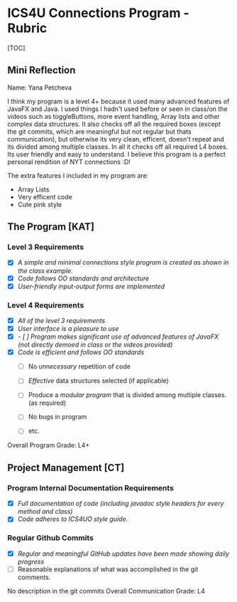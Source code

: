 # ICS4U Connections Program - Rubric

[TOC]

## Mini Reflection

Name: Yana Petcheva

I think my program is a level 4+ because it used many advanced features of JavaFX and Java. I used things I hadn't used before or seen in class/on the videos such as toggleButtons, more event handling, Array lists and other complex data structures. It also checks off all the required boxes (except the git commits, which are meaningful but not regular but thats communication), but otherwise its very clean, efficent, doesn't repeat and its divided among multiple classes. In all it checks off all required L4 boxes. Its user friendly and easy to understand. I believe this program is a perfect personal rendition of NYT connections :D!

The extra features I included in my program are: 
- Array Lists
- Very efficent code
- Cute pink style




## The Program [KAT]
### Level 3 Requirements

- [X] *A simple and minimal connections style program is created as shown in the class example.*
- [X] *Code follows OO standards and architecture*
- [X] *User-friendly input-output forms are implemented*

### Level 4 Requirements

- [X] *All of the level 3 requirements*
- [X] *User interface is a pleasure to use*
- [X] *- [ ] Program makes significant use of advanced features of JavaFX (not directly demoed in class or the videos provided)*
- [X] *Code is efficient and follows OO standards*
  - [ ] No *unnecessary* repetition of code
  - [ ] *Effective* data structures selected (if applicable)
  - [ ] Produce a *modular program* that is divided among multiple classes. (as required)
  - [ ] No bugs in program
  - [ ] etc.



Overall Program Grade: L4+



## Project Management [CT]

### Program Internal Documentation Requirements

- [X] *Full documentation of code (including javadoc style headers for every method and class)*
- [X] *Code adheres to ICS4UO style guide.*

### Regular Github Commits

- [X] *Regular and meaningful GitHub updates have been made showing daily progress*
- [ ] Reasonable explanations of what was accomplished in the git comments.

No description in the git commits
Overall Communication Grade: L4
